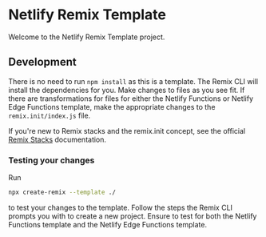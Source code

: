# Netlify Remix Template

Welcome to the Netlify Remix Template project.

## Development

There is no need to run `npm install` as this is a template. The Remix CLI will install the dependencies for you. Make changes to files as you see fit. If there are transformations for files for either the Netlify Functions or Netlify Edge Functions template, make the appropriate changes to the `remix.init/index.js` file.

If you're new to Remix stacks and the remix.init concept, see the official [Remix Stacks](https://remix.run/stacks) documentation.

### Testing your changes

Run

```bash
npx create-remix --template ./
```

to test your changes to the template. Follow the steps the Remix CLI prompts you with to create a new project. Ensure to test for both the Netlify Functions template and the Netlify Edge Functions template.
